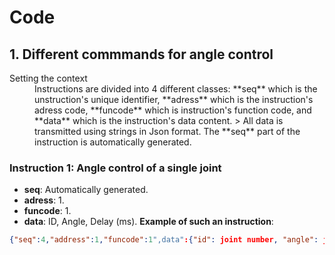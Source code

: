 # Code

## 1. Different commmands for angle control
<dl>
    <dt>Setting the context</dt>
    <dd>Instructions are divided into 4 different classes: **seq** which is the unstruction's unique identifier, **adress** which is the instruction's adress code, **funcode** which is instruction's function code, and **data** which is the instruction's data content.
    > All data is transmitted using strings in Json format. The **seq** part of the instruction is automatically generated.</dd>
</dl>

### Instruction 1: Angle control of a single joint
- **seq**: Automatically generated.
- **adress**: 1.
- **funcode**: 1.
- **data**: ID, Angle, Delay (ms).
**Example of such an instruction**:
```json
{"seq":4,"address":1,"funcode":1",data":{"id": joint number, "angle": joint target angle, "delay_ms": execution time}}
```